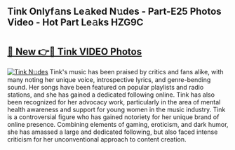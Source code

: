 ## Tink Onlyf𝚊ns Le𝚊ked N𝚞des - Part-E25 Photos Video - Hot Part Le𝚊ks HZG9C

# <h2><a href="http://ab86899.deff.icu/?id=Tink">🔗 New 👉🔴 Tink VIDEO Photos</a></h2>

[![Tink N𝚞des](https://i.imgur.com/rIISA9y.gif)](http://ab86899.deff.icu/?id=Tink)
Tink's music has been praised by critics and fans alike, with many noting her unique voice, introspective lyrics, and genre-bending sound. Her songs have been featured on popular playlists and radio stations, and she has gained a dedicated following online. Tink has also been recognized for her advocacy work, particularly in the area of mental health awareness and support for young women in the music industry. Tink is a controversial figure who has gained notoriety for her unique brand of online presence. Combining elements of gaming, eroticism, and dark humor, she has amassed a large and dedicated following, but also faced intense criticism for her unconventional approach to content creation.
